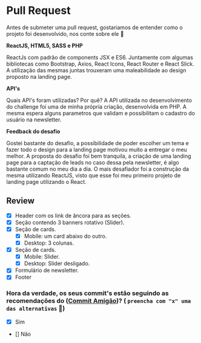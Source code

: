 # Pull Request

Antes de submeter uma pull request, gostariamos de entender como o projeto foi desenvolvido, nos conte sobre ele :slightly_smiling_face:

<b> ReactJS, HTML5, SASS e PHP </b>

ReactJs com padrão de components JSX e ES6. Juntamente com algumas bibliotecas como Bootstrap, Axios, React Icons, React Router e React Slick.
A utilização das mesmas juntas trouxeram uma maleabilidade ao design proposto na landing page.

<b> API's </b>

Quais API's foram utilizadas? Por quê?
A API utilizada no desenvolvimento do challenge foi uma de minha própria criação, desenvolvida em PHP.
A mesma espera alguns parametros que validam e possibilitam o cadastro do usuário na newsletter.

<b> Feedback do desafio </b>

Gostei bastante do desafio, a possibilidade de poder escolher um tema e fazer todo o design para a landing page motivou muito a entregar o meu melhor.
A proposta do desafio foi bem tranquila, a criação de uma landing page para a captação de leads no caso dessa pela newsletter, é algo bastante comum no meu dia a dia.
O mais desafiador foi a construção da mesma utilizando ReactJS, visto que esse foi meu primeiro projeto de landing page utilizando o React.

## Review

- [x] Header com os link de âncora para as seções.
- [x] Seção contendo 3 banners rotativo (Slider).
- [x] Seção de cards.
  - [x] Mobile: um card abaixo do outro.
  - [x] Desktop: 3 colunas.
- [x] Seção de cards.
  - [x] Mobile: Slider.
  - [x] Desktop: Slider desligado.
- [x] Formulário de newsletter.
- [x] Footer

### Hora da verdade, os seus commit's estão seguindo as recomendações do ([Commit Amigão](https://github.com/agenciafmd/frontend-vagas/#entrega))? ( `preencha com "x" uma das alternativas` :monocle_face:)

- [x] Sim <br>
- [] Não
